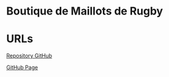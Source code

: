 # Boutique de Maillots de Rugby

# URLs
[Repository GitHub](https://github.com/npetelle/appweb-trpr01)

[GitHub Page](https://npetelle.github.io/appweb-trpr01)
